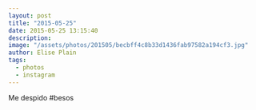 ```yaml
---
layout: post
title: "2015-05-25"
date: 2015-05-25 13:15:40
description: 
image: "/assets/photos/201505/becbff4c8b33d1436fab97582a194cf3.jpg"
author: Elise Plain
tags: 
  - photos
  - instagram
---
```


Me despido #besos
<p></p>
